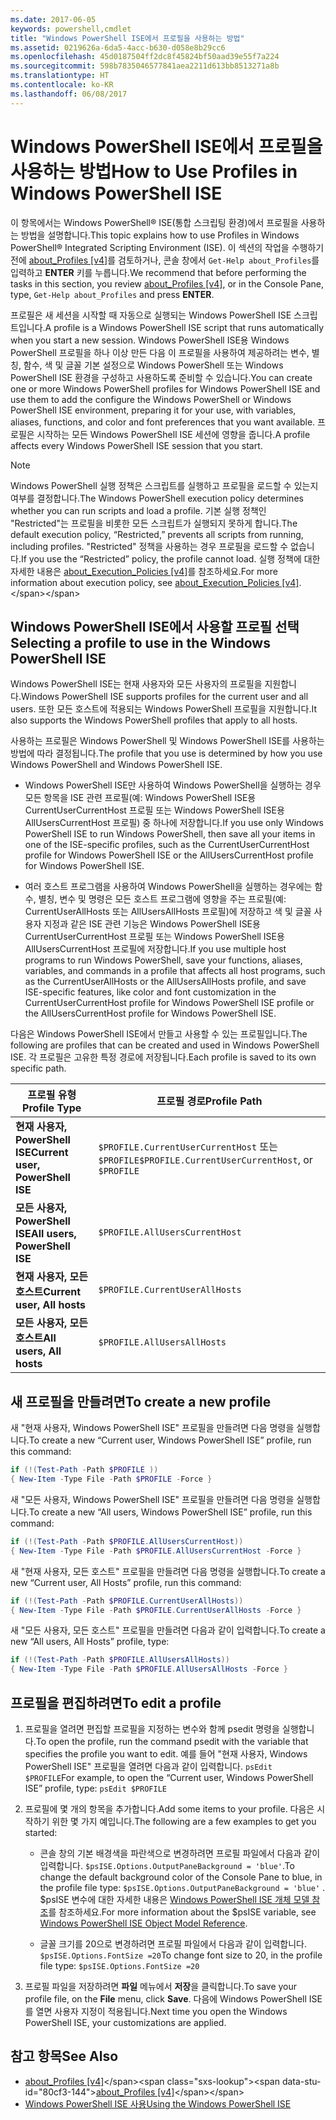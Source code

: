 ```yaml
---
ms.date: 2017-06-05
keywords: powershell,cmdlet
title: "Windows PowerShell ISE에서 프로필을 사용하는 방법"
ms.assetid: 0219626a-6da5-4acc-b630-d058e8b29cc6
ms.openlocfilehash: 45d0187504ff2dc8f45824bf50aad39e55f7a224
ms.sourcegitcommit: 598b7835046577841aea2211d613bb8513271a8b
ms.translationtype: HT
ms.contentlocale: ko-KR
ms.lasthandoff: 06/08/2017
---
```

# <a name="how-to-use-profiles-in-windows-powershell-ise"></a><span data-ttu-id="80cf3-103">Windows PowerShell ISE에서 프로필을 사용하는 방법</span><span class="sxs-lookup"><span data-stu-id="80cf3-103">How to Use Profiles in Windows PowerShell ISE</span></span>
<span data-ttu-id="80cf3-104">이 항목에서는 Windows PowerShell® ISE(통합 스크립팅 환경)에서 프로필을 사용하는 방법을 설명합니다.</span><span class="sxs-lookup"><span data-stu-id="80cf3-104">This topic explains how to use Profiles in Windows PowerShell® Integrated Scripting Environment (ISE).</span></span> <span data-ttu-id="80cf3-105">이 섹션의 작업을 수행하기 전에 [about_Profiles [v4]](https://technet.microsoft.com/library/e1d9e30a-70cc-4f36-949f-fc7cd96b4054(v=wps.630))를 검토하거나, 콘솔 창에서 `Get-Help about_Profiles`를 입력하고 **ENTER** 키를 누릅니다.</span><span class="sxs-lookup"><span data-stu-id="80cf3-105">We recommend that before performing the tasks in this section, you review [about_Profiles [v4]](https://technet.microsoft.com/library/e1d9e30a-70cc-4f36-949f-fc7cd96b4054(v=wps.630)), or in the Console Pane, type, `Get-Help about_Profiles` and press **ENTER**.</span></span>

<span data-ttu-id="80cf3-106">프로필은 새 세션을 시작할 때 자동으로 실행되는 Windows PowerShell ISE 스크립트입니다.</span><span class="sxs-lookup"><span data-stu-id="80cf3-106">A profile is a Windows PowerShell ISE script that runs automatically when you start a new session.</span></span>  <span data-ttu-id="80cf3-107">Windows PowerShell ISE용 Windows PowerShell 프로필을 하나 이상 만든 다음 이 프로필을 사용하여 제공하려는 변수, 별칭, 함수, 색 및 글꼴 기본 설정으로 Windows PowerShell 또는 Windows PowerShell ISE 환경을 구성하고 사용하도록 준비할 수 있습니다.</span><span class="sxs-lookup"><span data-stu-id="80cf3-107">You can create one or more Windows PowerShell profiles for Windows PowerShell ISE and use them to add the configure the Windows PowerShell or Windows PowerShell ISE environment, preparing it for your use, with variables, aliases, functions, and color and font preferences that you want available.</span></span> <span data-ttu-id="80cf3-108">프로필은 시작하는 모든 Windows PowerShell ISE 세션에 영향을 줍니다.</span><span class="sxs-lookup"><span data-stu-id="80cf3-108">A profile affects every Windows PowerShell ISE session that you start.</span></span>

> [!NOTE]
> <span data-ttu-id="80cf3-109">Windows PowerShell 실행 정책은 스크립트를 실행하고 프로필을 로드할 수 있는지 여부를 결정합니다.</span><span class="sxs-lookup"><span data-stu-id="80cf3-109">The Windows PowerShell execution policy determines whether you can run scripts and load a profile.</span></span> <span data-ttu-id="80cf3-110">기본 실행 정책인 "Restricted"는 프로필을 비롯한 모든 스크립트가 실행되지 못하게 합니다.</span><span class="sxs-lookup"><span data-stu-id="80cf3-110">The default execution policy, “Restricted,” prevents all scripts from running, including profiles.</span></span> <span data-ttu-id="80cf3-111">"Restricted" 정책을 사용하는 경우 프로필을 로드할 수 없습니다.</span><span class="sxs-lookup"><span data-stu-id="80cf3-111">If you use the “Restricted” policy, the profile cannot load.</span></span> <span data-ttu-id="80cf3-112">실행 정책에 대한 자세한 내용은 [about_Execution_Policies [v4]](https://technet.microsoft.com/library/347708dc-1515-4d74-978b-8334603472e6(v=wps.630))를 참조하세요.</span><span class="sxs-lookup"><span data-stu-id="80cf3-112">For more information about execution policy, see [about_Execution_Policies [v4]](https://technet.microsoft.com/library/347708dc-1515-4d74-978b-8334603472e6(v=wps.630)).</span></span>

## <a name="selecting-a-profile-to-use-in-the-windows-powershell-ise"></a><span data-ttu-id="80cf3-113">Windows PowerShell ISE에서 사용할 프로필 선택</span><span class="sxs-lookup"><span data-stu-id="80cf3-113">Selecting a profile to use in the Windows PowerShell ISE</span></span>
<span data-ttu-id="80cf3-114">Windows PowerShell ISE는 현재 사용자와 모든 사용자의 프로필을 지원합니다.</span><span class="sxs-lookup"><span data-stu-id="80cf3-114">Windows PowerShell ISE supports profiles for the current user and all users.</span></span> <span data-ttu-id="80cf3-115">또한 모든 호스트에 적용되는 Windows PowerShell 프로필을 지원합니다.</span><span class="sxs-lookup"><span data-stu-id="80cf3-115">It also supports the Windows PowerShell profiles that apply to all hosts.</span></span>

<span data-ttu-id="80cf3-116">사용하는 프로필은 Windows PowerShell 및 Windows PowerShell ISE를 사용하는 방법에 따라 결정됩니다.</span><span class="sxs-lookup"><span data-stu-id="80cf3-116">The profile that you use is determined by how you use Windows PowerShell and Windows PowerShell ISE.</span></span>

-   <span data-ttu-id="80cf3-117">Windows PowerShell ISE만 사용하여 Windows PowerShell을 실행하는 경우 모든 항목을 ISE 관련 프로필(예: Windows PowerShell ISE용 CurrentUserCurrentHost 프로필 또는 Windows PowerShell ISE용 AllUsersCurrentHost 프로필) 중 하나에 저장합니다.</span><span class="sxs-lookup"><span data-stu-id="80cf3-117">If you use only Windows PowerShell ISE to run Windows PowerShell, then save all your items in one of the ISE-specific profiles, such as the CurrentUserCurrentHost profile for Windows PowerShell ISE or the AllUsersCurrentHost profile for Windows PowerShell ISE.</span></span>

-   <span data-ttu-id="80cf3-118">여러 호스트 프로그램을 사용하여 Windows PowerShell을 실행하는 경우에는 함수, 별칭, 변수 및 명령은 모든 호스트 프로그램에 영향을 주는 프로필(예: CurrentUserAllHosts 또는 AllUsersAllHosts 프로필)에 저장하고 색 및 글꼴 사용자 지정과 같은 ISE 관련 기능은 Windows PowerShell ISE용 CurrentUserCurrentHost 프로필 또는 Windows PowerShell ISE용 AllUsersCurrentHost 프로필에 저장합니다.</span><span class="sxs-lookup"><span data-stu-id="80cf3-118">If you use multiple host programs to run Windows PowerShell, save your functions, aliases, variables, and commands in a profile that affects all host programs, such as the CurrentUserAllHosts or the AllUsersAllHosts profile, and save ISE-specific features, like color and font customization in the CurrentUserCurrentHost profile for Windows PowerShell ISE profile or the AllUsersCurrentHost profile for Windows PowerShell ISE.</span></span>

<span data-ttu-id="80cf3-119">다음은 Windows PowerShell ISE에서 만들고 사용할 수 있는 프로필입니다.</span><span class="sxs-lookup"><span data-stu-id="80cf3-119">The following are profiles that can be created and used in Windows PowerShell ISE.</span></span> <span data-ttu-id="80cf3-120">각 프로필은 고유한 특정 경로에 저장됩니다.</span><span class="sxs-lookup"><span data-stu-id="80cf3-120">Each profile is saved to its own specific path.</span></span>

| <span data-ttu-id="80cf3-121">프로필 유형</span><span class="sxs-lookup"><span data-stu-id="80cf3-121">Profile Type</span></span> | <span data-ttu-id="80cf3-122">프로필 경로</span><span class="sxs-lookup"><span data-stu-id="80cf3-122">Profile Path</span></span> |
| --- | --- |
| <span data-ttu-id="80cf3-123">**현재 사용자, PowerShell ISE**</span><span class="sxs-lookup"><span data-stu-id="80cf3-123">**Current user, PowerShell ISE**</span></span>| <span data-ttu-id="80cf3-124">`$PROFILE.CurrentUserCurrentHost` 또는 `$PROFILE`</span><span class="sxs-lookup"><span data-stu-id="80cf3-124">`$PROFILE.CurrentUserCurrentHost`, or `$PROFILE`</span></span> |
| <span data-ttu-id="80cf3-125">**모든 사용자, PowerShell ISE**</span><span class="sxs-lookup"><span data-stu-id="80cf3-125">**All users, PowerShell ISE**</span></span>| `$PROFILE.AllUsersCurrentHost` |
| <span data-ttu-id="80cf3-126">**현재 사용자, 모든 호스트**</span><span class="sxs-lookup"><span data-stu-id="80cf3-126">**Current user, All hosts**</span></span>| `$PROFILE.CurrentUserAllHosts` |
| <span data-ttu-id="80cf3-127">**모든 사용자, 모든 호스트**</span><span class="sxs-lookup"><span data-stu-id="80cf3-127">**All users, All hosts**</span></span> | `$PROFILE.AllUsersAllHosts` |

## <a name="to-create-a-new-profile"></a><span data-ttu-id="80cf3-128">새 프로필을 만들려면</span><span class="sxs-lookup"><span data-stu-id="80cf3-128">To create a new profile</span></span>
<span data-ttu-id="80cf3-129">새 "현재 사용자, Windows PowerShell ISE" 프로필을 만들려면 다음 명령을 실행합니다.</span><span class="sxs-lookup"><span data-stu-id="80cf3-129">To create a new “Current user, Windows PowerShell ISE” profile, run this command:</span></span>

```PowerShell
if (!(Test-Path -Path $PROFILE )) 
{ New-Item -Type File -Path $PROFILE -Force }
```

<span data-ttu-id="80cf3-130">새 "모든 사용자, Windows PowerShell ISE" 프로필을 만들려면 다음 명령을 실행합니다.</span><span class="sxs-lookup"><span data-stu-id="80cf3-130">To create a new “All users, Windows PowerShell ISE” profile, run this command:</span></span>

```PowerShell
if (!(Test-Path -Path $PROFILE.AllUsersCurrentHost)) 
{ New-Item -Type File -Path $PROFILE.AllUsersCurrentHost -Force }
```

<span data-ttu-id="80cf3-131">새 "현재 사용자, 모든 호스트" 프로필을 만들려면 다음 명령을 실행합니다.</span><span class="sxs-lookup"><span data-stu-id="80cf3-131">To create a new “Current user, All Hosts” profile, run this command:</span></span>

```PowerShell
if (!(Test-Path -Path $PROFILE.CurrentUserAllHosts)) 
{ New-Item -Type File -Path $PROFILE.CurrentUserAllHosts -Force }
```

<span data-ttu-id="80cf3-132">새 "모든 사용자, 모든 호스트" 프로필을 만들려면 다음과 같이 입력합니다.</span><span class="sxs-lookup"><span data-stu-id="80cf3-132">To create a new “All users, All Hosts” profile, type:</span></span>

```PowerShell
if (!(Test-Path -Path $PROFILE.AllUsersAllHosts)) 
{ New-Item -Type File -Path $PROFILE.AllUsersAllHosts -Force }
```

## <a name="to-edit-a-profile"></a><span data-ttu-id="80cf3-133">프로필을 편집하려면</span><span class="sxs-lookup"><span data-stu-id="80cf3-133">To edit a profile</span></span>

1.  <span data-ttu-id="80cf3-134">프로필을 열려면 편집할 프로필을 지정하는 변수와 함께 psedit 명령을 실행합니다.</span><span class="sxs-lookup"><span data-stu-id="80cf3-134">To open the profile, run the command psedit with the variable that specifies the profile you want to edit.</span></span> <span data-ttu-id="80cf3-135">예를 들어 "현재 사용자, Windows PowerShell ISE" 프로필을 열려면 다음과 같이 입력합니다. `psEdit $PROFILE`</span><span class="sxs-lookup"><span data-stu-id="80cf3-135">For example, to open the “Current user, Windows PowerShell ISE” profile, type: `psEdit $PROFILE`</span></span>

2.  <span data-ttu-id="80cf3-136">프로필에 몇 개의 항목을 추가합니다.</span><span class="sxs-lookup"><span data-stu-id="80cf3-136">Add some items to your profile.</span></span> <span data-ttu-id="80cf3-137">다음은 시작하기 위한 몇 가지 예입니다.</span><span class="sxs-lookup"><span data-stu-id="80cf3-137">The following are a few examples to get you started:</span></span>

    -   <span data-ttu-id="80cf3-138">콘솔 창의 기본 배경색을 파란색으로 변경하려면 프로필 파일에서 다음과 같이 입력합니다. `$psISE.Options.OutputPaneBackground = 'blue'`.</span><span class="sxs-lookup"><span data-stu-id="80cf3-138">To change the default background color of the Console Pane to blue, in the profile file type: `$psISE.Options.OutputPaneBackground = 'blue'` .</span></span> <span data-ttu-id="80cf3-139">$psISE 변수에 대한 자세한 내용은 [Windows PowerShell ISE 개체 모델 참조](#windows-powershell-ise-object-model-reference)를 참조하세요.</span><span class="sxs-lookup"><span data-stu-id="80cf3-139">For more information about the $psISE variable, see [Windows PowerShell ISE Object Model Reference](#windows-powershell-ise-object-model-reference).</span></span>

    -   <span data-ttu-id="80cf3-140">글꼴 크기를 20으로 변경하려면 프로필 파일에서 다음과 같이 입력합니다. `$psISE.Options.FontSize =20`</span><span class="sxs-lookup"><span data-stu-id="80cf3-140">To change font size to 20, in the profile file type: `$psISE.Options.FontSize =20`</span></span>

3.  <span data-ttu-id="80cf3-141">프로필 파일을 저장하려면 **파일** 메뉴에서 **저장**을 클릭합니다.</span><span class="sxs-lookup"><span data-stu-id="80cf3-141">To save your profile file, on the **File** menu, click **Save**.</span></span> <span data-ttu-id="80cf3-142">다음에 Windows PowerShell ISE를 열면 사용자 지정이 적용됩니다.</span><span class="sxs-lookup"><span data-stu-id="80cf3-142">Next time you open the Windows PowerShell ISE, your customizations are applied.</span></span>

## <a name="see-also"></a><span data-ttu-id="80cf3-143">참고 항목</span><span class="sxs-lookup"><span data-stu-id="80cf3-143">See Also</span></span>
- <span data-ttu-id="80cf3-144">[about_Profiles [v4]](https://technet.microsoft.com/library/e1d9e30a-70cc-4f36-949f-fc7cd96b4054(v=wps.630))</span><span class="sxs-lookup"><span data-stu-id="80cf3-144">[about_Profiles [v4]](https://technet.microsoft.com/library/e1d9e30a-70cc-4f36-949f-fc7cd96b4054(v=wps.630))</span></span>
- [<span data-ttu-id="80cf3-145">Windows PowerShell ISE 사용</span><span class="sxs-lookup"><span data-stu-id="80cf3-145">Using the Windows PowerShell ISE</span></span>](Using-the-Windows-PowerShell-ISE.md)

